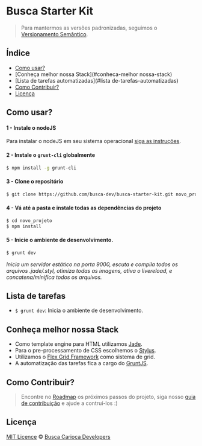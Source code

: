 # Busca Starter Kit
> Para mantermos as versões padronizadas, seguimos o [Versionamento Semântico](http://semver.org/lang/pt-BR/).

## Índice

- [Como usar?](#como-usar?)
- [Conheça melhor nossa Stack](#conheca-melhor nossa-stack)
- [Lista de tarefas automatizadas](#lista de-tarefas-automatizadas)
- [Como Contribuir?](#como-contribuir?)
- [Licença](#licença)

## Como usar?

#### 1 - Instale o nodeJS

Para instalar o nodeJS em seu sistema operacional [siga as instruções](https://nodejs.org/).

#### 2 - Instale o `grunt-cli` globalmente

```sh
$ npm install -g grunt-cli
```

#### 3 - Clone o repositório

```sh
$ git clone https://github.com/busca-dev/busca-starter-kit.git novo_projeto
```

#### 4 - Vá até a pasta e instale todas as dependências do projeto

```sh
$ cd novo_projeto
$ npm install
```
#### 5 - Inicie o ambiente de desenvolvimento.

```sh
$ grunt dev
```
*Inicia um servidor estático na porta 9000, escuta e compila todos os arquivos .jade/.styl, otimiza todas as imagens, ativa o livereload, e concatena/minifica todos os arquivos.*

## Lista de tarefas

- `$ grunt dev`: Inicia o ambiente de desenvolvimento.

## Conheça melhor nossa Stack

- Como template engine para HTML utilizamos [Jade](http://jade-lang.com/).
- Para o pre-processamento de CSS escolhemos o [Stylus](https://learnboost.github.io/stylus/).
- Utilizamos o [Flex Grid Framework](https://afonsopacifer.github.io/flex-grid-framework/) como sistema de grid.
- A automatização das tarefas fica a cargo do [GruntJS](http://gruntjs.com/).

## Como Contribuir?
> Encontre no  [Roadmap](https://github.com/busca-dev/busca-starter-kit/issues/1) os próximos passos do projeto, siga nosso [guia de contribuição](CONTRIBUTING.md) e ajude a contruí-los :)

## Licença

[MIT Licence](https://github.com/busca-dev/busca-starter-kit/blob/master/LICENCE.md) © [Busca Carioca Developers](https://github.com/busca-dev)
